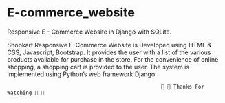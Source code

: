 # E-commerce_website
Responsive E - Commerce Website in Django with SQLite.

   Shopkart Responsive E-Commerce Website is Developed using HTML & CSS, Javascript, Bootstrap. It
provides the user with a list of the various products available for purchase in the store. For the convenience of online shopping, a shopping cart is provided to the user. The system is implemented using Python’s web
framework Django.





                                                      🙂 🙏 Thanks For Watching 🙂 🙏

 
